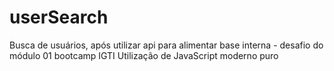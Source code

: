 # userSearch
Busca de usuários, após utilizar api para alimentar base interna - desafio do módulo 01 bootcamp IGTI
Utilização de JavaScript moderno puro
